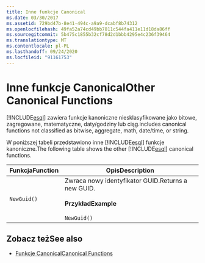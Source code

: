 ```yaml
---
title: Inne funkcje Canonical
ms.date: 03/30/2017
ms.assetid: 729bd47b-8e41-494c-a9a9-dcabf8b74312
ms.openlocfilehash: 49fa52a74cd49bb7811c544fa411e11d18da86ff
ms.sourcegitcommit: 5b475c1855b32cf78d2d1bbb4295e4c236f39464
ms.translationtype: MT
ms.contentlocale: pl-PL
ms.lasthandoff: 09/24/2020
ms.locfileid: "91161753"
---
```

# <a name="other-canonical-functions"></a><span data-ttu-id="105c4-102">Inne funkcje Canonical</span><span class="sxs-lookup"><span data-stu-id="105c4-102">Other Canonical Functions</span></span>

[!INCLUDE[esql](../../../../../../includes/esql-md.md)] <span data-ttu-id="105c4-103">zawiera funkcje kanoniczne niesklasyfikowane jako bitowe, zagregowane, matematyczne, daty/godziny lub ciąg.</span><span class="sxs-lookup"><span data-stu-id="105c4-103">includes canonical functions not classified as bitwise, aggregate, math, date/time, or string.</span></span>  
  
 <span data-ttu-id="105c4-104">W poniższej tabeli przedstawiono inne [!INCLUDE[esql](../../../../../../includes/esql-md.md)] funkcje kanoniczne.</span><span class="sxs-lookup"><span data-stu-id="105c4-104">The following table shows the other [!INCLUDE[esql](../../../../../../includes/esql-md.md)] canonical functions.</span></span>  
  
|<span data-ttu-id="105c4-105">Funkcja</span><span class="sxs-lookup"><span data-stu-id="105c4-105">Function</span></span>|<span data-ttu-id="105c4-106">Opis</span><span class="sxs-lookup"><span data-stu-id="105c4-106">Description</span></span>|  
|--------------|-----------------|  
|`NewGuid()`|<span data-ttu-id="105c4-107">Zwraca nowy identyfikator GUID.</span><span class="sxs-lookup"><span data-stu-id="105c4-107">Returns a new GUID.</span></span><br /><br /> <span data-ttu-id="105c4-108">**Przykład**</span><span class="sxs-lookup"><span data-stu-id="105c4-108">**Example**</span></span><br /><br /> `NewGuid()`|  
  
## <a name="see-also"></a><span data-ttu-id="105c4-109">Zobacz też</span><span class="sxs-lookup"><span data-stu-id="105c4-109">See also</span></span>

- [<span data-ttu-id="105c4-110">Funkcje Canonical</span><span class="sxs-lookup"><span data-stu-id="105c4-110">Canonical Functions</span></span>](canonical-functions.md)

